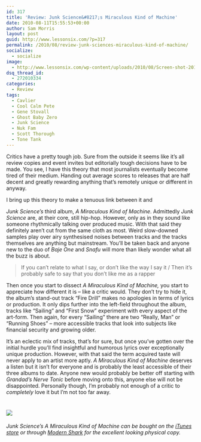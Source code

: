 ```yaml
---
id: 317
title: 'Review: Junk Science&#8217;s Miraculous Kind of Machine'
date: 2010-08-11T15:55:53+00:00
author: Sam Morris
layout: post
guid: http://www.lessonsix.com/?p=317
permalink: /2010/08/review-junk-sciences-miraculous-kind-of-machine/
socialize:
  - socialize
image:
  - http://www.lessonsix.com/wp-content/uploads/2010/08/Screen-shot-2010-08-11-at-15.49.29.png
dsq_thread_id:
  - 272010334
categories:
  - Review
tags:
  - Cavlier
  - Cool Calm Pete
  - Gene Stovall
  - Ghost Baby Zero
  - Junk Science
  - Nuk Fam
  - Scott Thorough
  - Tone Tank
---
```

Critics have a pretty tough job. Sure from the outside it seems like it&#8217;s all review copies and event invites but editorially tough decisions have to be made. You see, I have this theory that most journalists eventually become tired of their medium. Handing out average scores to releases that are half decent and greatly rewarding anything that&#8217;s remotely unique or different in anyway.

<!--more-->I bring up this theory to make a tenuous link between it and 

_Junk Science&#8217;s_ third album, _A Miraculous Kind of Machine_. Admittedly _Junk Science_ are, at their core, still hip-hop. However, only as in they sound like someone rhythmically talking over produced music. With that said they definitely aren&#8217;t cut from the same cloth as most. Weird slow-downed samples play over airy synthesised noises between tracks and the tracks themselves are anything but mainstream. You&#8217;ll be taken back and anyone new to the duo of _Baje One_ and _Snafu_ will more than likely wonder what all the buzz is about.

> If you can&#8217;t relate to what I say, or don&#8217;t like the way I say it / Then it&#8217;s probably safe to say that you don&#8217;t like me as a rapper

Then once you start to dissect _A Miraculous Kind of Machine,_ you start to appreciate how different it is &#8211; like a critic would. They don&#8217;t try to hide it, the album&#8217;s stand-out track &#8220;Fire Drill&#8221; makes no apologies in terms of lyrics or production. It only dips further into the left-field throughout the album, tracks like &#8220;Sailing&#8221; and &#8220;First Snow&#8221; experiment with every aspect of the art-form. Then again, for every &#8220;Sailing&#8221; there are two &#8220;Really, Man&#8221; or &#8220;Running Shoes&#8221; &#8211; more accessible tracks that look into subjects like financial security and growing older.

It&#8217;s an eclectic mix of tracks, that&#8217;s for sure, but once you&#8217;ve gotten over the initial hurdle you&#8217;ll find insightful and humorous lyrics over exceptionally unique production. However, with that said the term acquired taste will never apply to an artist more aptly. _A Miraculous Kind of Machine_ deserves a listen but it isn&#8217;t for everyone and is probably the least accessible of their three albums to date. Anyone new would probably be better off starting with _Grandad&#8217;s Nerve Tonic_ before moving onto this, anyone else will not be disappointed. Personally though, I&#8217;m probably not enough of a critic to _completely_ love it but I&#8217;m not too far away.

# ![](http://www.lessonsix.com/wp-content/themes/lessonsix/images/review_four.png)

_Junk Science&#8217;s A Miraculous Kind of Machine can be bought on the [iTunes store](http://itunes.apple.com/gb/album/a-miraculous-kind-of-machine/id363645663) or through [Modern Shark](http://modernshark.com/junk-science-a-miraculous-kind-of-machine-cd-pre-order) for the excellent looking physical copy._
